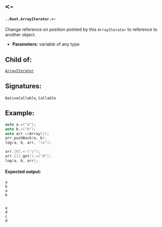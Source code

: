 # `<-`

#### `..Root.ArrayIterator.<-`

Change reference on position pointed by this `ArrayIterator` to reference to another object.

* **Parameters:** variable of any type

## Child of:

[`ArrayIterator`](docs..Root.ArrayIterator.md)

## Signatures:

`NativeCallable`, `Callable`

## Example:

```c
auto a.=("a");
auto b.=("b");
auto arr.=(Array());
arr.pushBack(a, b);
log(a, b, arr, "\n");

arr.[0].<-("c");
arr.[1].get().=("d");
log(a, b, arr);
```

#### Expected output:

```
a
b
a
b


a
d
c
d
```